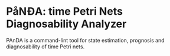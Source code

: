 # PåNĐA: time Petri Nets Diagnosability Analyzer

PAnDA is a command-lint tool for state estimation, prognosis and diagnosability of time Petri nets.
